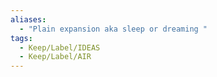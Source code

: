 ```yaml
---
aliases:
  - "Plain expansion aka sleep or dreaming "
tags:
  - Keep/Label/IDEAS
  - Keep/Label/AIR
---
```

